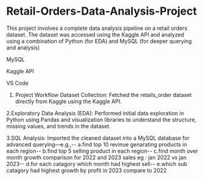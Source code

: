 # Retail-Orders-Data-Analysis-Project
This project involves a complete data analysis pipeline on a retail orders dataset. The dataset was accessed using the Kaggle API and analyzed using a combination of Python (for EDA) and MySQL (for deeper querying and analysis)

MySQL

Kaggle API

VS Code
1. Project Workflow
Dataset Collection:
Fetched the retails_order dataset directly from Kaggle using the Kaggle API.

2.Exploratory Data Analysis (EDA):
Performed initial data exploration in Python using Pandas and visualization libraries to understand the structure, missing values, and trends in the dataset.

3.SQL Analysis:
Imported the cleaned dataset into a MySQL database for advanced querying—e.g.,-- 
a.find top 10 revinue genarating products in each region--
b.find top 5 selling product in each region--
c.find month over month growth comparison for 2022 and 2023 sales eg :	jan 2022 vs jan 2023--
d.for each catagory which month had highest sell--
e.which sub catagory had highest growth by profit in 2023 compare to 2022
